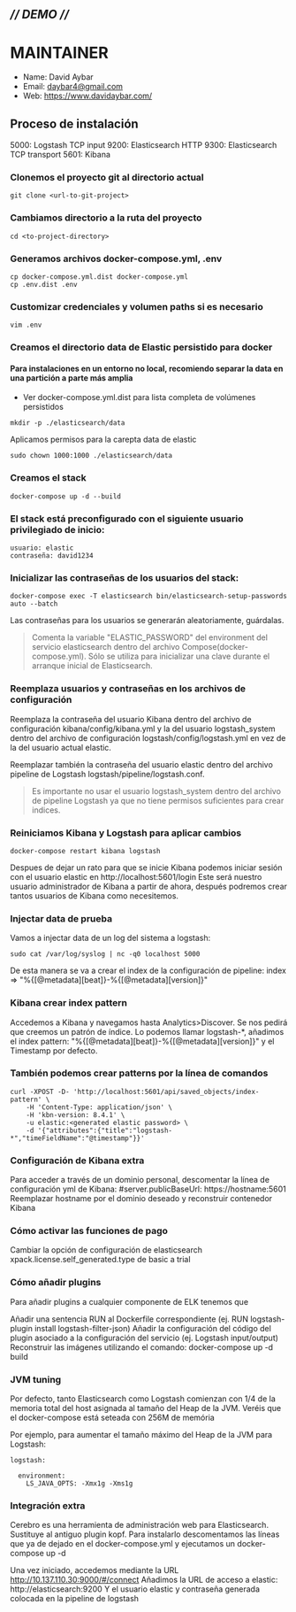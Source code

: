 ## _// DEMO //_ ##

# MAINTAINER
- Name: David Aybar
- Email: daybar4@gmail.com
- Web: https://www.davidaybar.com/

## Proceso de instalación

5000: Logstash TCP input
9200: Elasticsearch HTTP
9300: Elasticsearch TCP transport
5601: Kibana

### Clonemos el proyecto git al directorio actual
```
git clone <url-to-git-project>
```

### Cambiamos directorio a la ruta del proyecto
```
cd <to-project-directory>
```

### Generamos archivos docker-compose.yml, .env
```
cp docker-compose.yml.dist docker-compose.yml
cp .env.dist .env
```

### Customizar credenciales y volumen paths si es necesario
```
vim .env
```

### Creamos el directorio data de Elastic persistido para docker
#### Para instalaciones en un entorno no local, recomiendo separar la data en una partición a parte más amplia
- Ver docker-compose.yml.dist para lista completa de volúmenes persistidos
```
mkdir -p ./elasticsearch/data

```
Aplicamos permisos para la carepta data de elastic
```
sudo chown 1000:1000 ./elasticsearch/data
```

### Creamos el stack
```
docker-compose up -d --build
```

### El stack está preconfigurado con el siguiente usuario privilegiado de inicio:
```
usuario: elastic
contraseña: david1234
```

### Inicializar las contraseñas de los usuarios del stack:
```
docker-compose exec -T elasticsearch bin/elasticsearch-setup-passwords auto --batch
```
Las contraseñas para los usuarios se generarán aleatoriamente, guárdalas.
> Comenta la variable "ELASTIC_PASSWORD" del environment del servicio elasticsearch dentro del archivo Compose(docker-compose.yml). 
> Sólo se utiliza para inicializar una clave durante el arranque inicial de Elasticsearch.

### Reemplaza usuarios y contraseñas en los archivos de configuración
Reemplaza la contraseña del usuario Kibana dentro del archivo de configuración kibana/config/kibana.yml y la del usuario logstash_system dentro del archivo de configuración logstash/config/logstash.yml en vez de la del usuario actual elastic.

Reemplazar también la contraseña del usuario elastic dentro del archivo pipeline de Logstash logstash/pipeline/logstash.conf.
> Es importante no usar el usuario logstash_system dentro del archivo de pipeline Logstash ya que no tiene permisos suficientes para crear indices.

### Reiniciamos Kibana y Logstash para aplicar cambios
```
docker-compose restart kibana logstash
```

Despues de dejar un rato para que se inicie Kibana podemos iniciar sesión con el usuario elastic en http://localhost:5601/login
Este será nuestro usuario administrador de Kibana a partir de ahora, después podremos crear tantos usuarios de Kibana como necesitemos.


### Injectar data de prueba

Vamos a injectar data de un log del sistema a logstash:
```
sudo cat /var/log/syslog | nc -q0 localhost 5000
```

De esta manera se va a crear el index de la configuración de pipeline: index => "%{[@metadata][beat]}-%{[@metadata][version]}"

### Kibana crear index pattern
Accedemos a Kibana y navegamos hasta Analytics>Discover. Se nos pedirá que creemos un patrón de índice. 
Lo podemos llamar logstash-*, añadimos el index pattern: "%{[@metadata][beat]}-%{[@metadata][version]}" y el Timestamp por defecto.

### También podemos crear patterns por la línea de comandos
```
curl -XPOST -D- 'http://localhost:5601/api/saved_objects/index-pattern' \
    -H 'Content-Type: application/json' \
    -H 'kbn-version: 8.4.1' \
    -u elastic:<generated elastic password> \
    -d '{"attributes":{"title":"logstash-*","timeFieldName":"@timestamp"}}'
```

### Configuración de Kibana extra
Para acceder a través de un dominio personal, descomentar la línea de configuración yml de Kibana: #server.publicBaseUrl: https://hostname:5601
Reemplazar hostname por el dominio deseado y reconstruir contenedor Kibana

### Cómo activar las funciones de pago
Cambiar la opción de configuración de elasticsearch xpack.license.self_generated.type de basic a trial

### Cómo añadir plugins
Para añadir plugins a cualquier componente de ELK tenemos que

Añadir una sentencia RUN al Dockerfile correspondiente (ej. RUN logstash-plugin install logstash-filter-json)
Añadir la configuración del código del plugin asociado a la configuración del servicio (ej. Logstash input/output)
Reconstruir las imágenes utilizando el comando: docker-compose up -d build

### JVM tuning
Por defecto, tanto Elasticsearch como Logstash comienzan con 1/4 de la memoria total del host asignada al tamaño del Heap de la JVM.
Veréis que el docker-compose está seteada con 256M de memória

Por ejemplo, para aumentar el tamaño máximo del Heap de la JVM para Logstash:
```
logstash:

  environment:
    LS_JAVA_OPTS: -Xmx1g -Xms1g
```

### Integración extra
Cerebro es una herramienta de administración web para Elasticsearch. Sustituye al antiguo plugin kopf.
Para instalarlo descomentamos las líneas que ya de dejado en el docker-compose.yml y ejecutamos un docker-compose up -d

Una vez iniciado, accedemos mediante la URL http://10.137.110.30:9000/#/connect
Añadimos la URL de acceso a elastic: http://elasticsearch:9200
Y el usuario elastic y contraseña generada colocada en la pipeline de logstash
